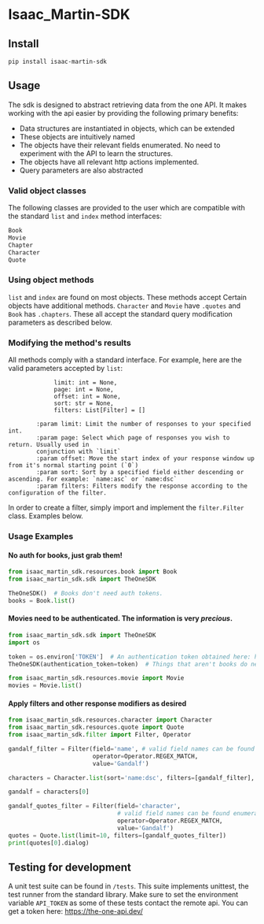 # Isaac_Martin-SDK

## Install

`pip install isaac-martin-sdk`

## Usage

The sdk is designed to abstract retrieving data from the one API. It makes working with the api easier by providing
the following primary benefits:

* Data structures are instantiated in objects, which can be extended
* These objects are intuitively named
* The objects have their relevant fields enumerated. No need to experiment with the API to learn the structures.
* The objects have all relevant http actions implemented.
* Query parameters are also abstracted

### Valid object classes

The following classes are provided to the user which are compatible with the standard `list` and `index` method interfaces:

```python
Book
Movie
Chapter
Character
Quote
```

### Using object methods

`list` and `index` are found on most objects. These methods accept
Certain objects have additional methods. `Character` and `Movie` have `.quotes` and `Book` has `.chapters`. These all 
accept the standard query modification parameters as described below.

### Modifying the method's results

All methods comply with a standard interface. For example, here are the valid parameters accepted by `list`:

```
             limit: int = None,
             page: int = None,
             offset: int = None,
             sort: str = None,
             filters: List[Filter] = []

        :param limit: Limit the number of responses to your specified int.
        :param page: Select which page of responses you wish to return. Usually used in
        conjunction with `limit`
        :param offset: Move the start index of your response window up from it's normal starting point (`0`)
        :param sort: Sort by a specified field either descending or ascending. For example: `name:asc` or `name:dsc`
        :param filters: Filters modify the response according to the configuration of the filter.
```

In order to create a filter, simply import and implement the `filter.Filter` class. Examples below.

### Usage Examples

#### No auth for books, just grab them!
```python
from isaac_martin_sdk.resources.book import Book
from isaac_martin_sdk.sdk import TheOneSDK

TheOneSDK()  # Books don't need auth tokens.
books = Book.list()
```

#### Movies need to be authenticated. The information is very <i>precious</i>.
```python
from isaac_martin_sdk.sdk import TheOneSDK
import os

token = os.environ['TOKEN']  # An authentication token obtained here: https://the-one-api.dev/
TheOneSDK(authentication_token=token)  # Things that aren't books do need auth tokens!

from isaac_martin_sdk.resources.movie import Movie
movies = Movie.list()
```

#### Apply filters and other response modifiers as desired
```python
from isaac_martin_sdk.resources.character import Character
from isaac_martin_sdk.resources.quote import Quote
from isaac_martin_sdk.filter import Filter, Operator

gandalf_filter = Filter(field='name', # valid field names can be found enumerate on the respective objects. For example `Quote` in this case.
                        operator=Operator.REGEX_MATCH,
                        value='Gandalf')

characters = Character.list(sort='name:dsc', filters=[gandalf_filter], limit=1)

gandalf = characters[0]

gandalf_quotes_filter = Filter(field='character',
                               # valid field names can be found enumerate on the respective objects. For example `Quote` in this case.
                               operator=Operator.REGEX_MATCH,
                               value='Gandalf')
quotes = Quote.list(limit=10, filters=[gandalf_quotes_filter])
print(quotes[0].dialog)
```

## Testing for development

A unit test suite can be found in `/tests`.
This suite implements unittest, the test runner from the standard library. 
Make sure to set the environment variable `API_TOKEN` as some of these tests contact the remote api.
You can get a token here: https://the-one-api.dev/